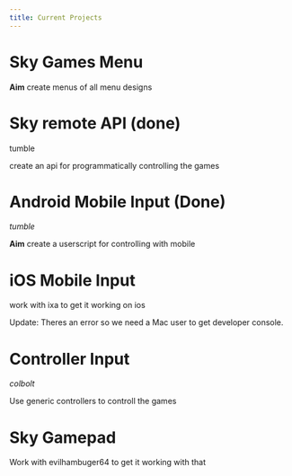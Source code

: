 ```yaml
---
title: Current Projects
---
```

# Sky Games Menu

**Aim** create menus of all menu designs

# Sky remote  API (done)

tumble

create an api for programmatically controlling the games

# Android Mobile Input  (Done)

*tumble*

**Aim** create a userscript for controlling with mobile
# iOS Mobile Input

work with ixa to get it working on ios

Update: Theres an error so we need a Mac user to get developer console.
# Controller Input

*colbolt*

Use generic controllers to controll the games

# Sky Gamepad

Work with evilhambuger64 to get it working with that
